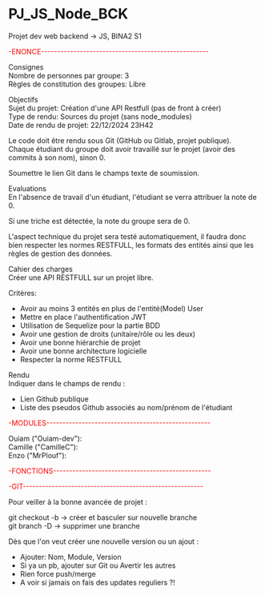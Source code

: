 # PJ_JS_Node_BCK
Projet dev web backend -> JS, BINA2 S1

<span style="color:red;">-ENONCE----------------------------------------------------</span>

Consignes  
Nombre de personnes par groupe: 3  
Règles de constitution des groupes: Libre  

Objectifs  
Sujet du projet: Création d'une API Restfull (pas de front à créer)  
Type de rendu: Sources du projet (sans node_modules)  
Date de rendu de projet: 22/12/2024 23H42  

Le code doit être rendu sous Git (GitHub ou Gitlab, projet publique).  
Chaque étudiant du groupe doit avoir travaillé sur le projet (avoir des commits à son nom), sinon 0.  

Soumettre le lien Git dans le champs texte de soumission.  

Evaluations  
En l'absence de travail d'un étudiant, l'étudiant se verra attribuer la note de 0.  

Si une triche est détectée, la note du groupe sera de 0.  

L'aspect technique du projet sera testé automatiquement, il faudra donc bien respecter les normes RESTFULL, les formats des entités ainsi que les règles de gestion des données.  

Cahier des charges  
Créer une API RESTFULL sur un projet libre.  

Critères:

- Avoir au moins 3 entités en plus de l'entité(Model) User  
- Mettre en place l'authentification JWT  
- Utilisation de Sequelize pour la partie BDD  
- Avoir une gestion de droits (unitaire/rôle ou les deux)  
- Avoir une bonne hiérarchie de projet  
- Avoir une bonne architecture logicielle  
- Respecter la norme RESTFULL  

Rendu  
Indiquer dans le champs de rendu :  

- Lien Github publique  
- Liste des pseudos Github associés au nom/prénom de l'étudiant  


<span style="color:red;">-MODULES---------------------------------------------------</span>

Ouiam ("Ouiam-dev"):  
Camille ("CamilleC"):  
Enzo ("MrPlouf"):  

<span style="color:red;">-FONCTIONS-------------------------------------------------</span>

<span style="color:red;">-GIT--------------------------------------------------------</span>

Pour veiller à la bonne avancée de projet :  

git checkout -b <nom> -> créer et basculer sur nouvelle branche  
git branch -D <nom> -> supprimer une branche  

Dès que l'on veut créer une nouvelle version ou un ajout :  

- Ajouter: Nom, Module, Version
- Si ya un pb, ajouter sur Git ou Avertir les autres
- Rien force push/merge 
- A voir si jamais on fais des updates reguliers ?!
